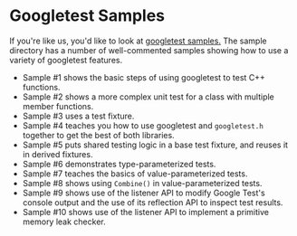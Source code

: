 # Googletest Samples

If you're like us, you'd like to look at
[googletest samples.](https://github.com/google/googletest/tree/master/googletest/samples)
The sample directory has a number of well-commented samples showing how to use a variety of googletest features.

* Sample #1 shows the basic steps of using googletest to test C++ functions.
* Sample #2 shows a more complex unit test for a class with multiple member functions.
* Sample #3 uses a test fixture.
* Sample #4 teaches you how to use googletest and `googletest.h` together to get the best of both libraries.
* Sample #5 puts shared testing logic in a base test fixture, and reuses it in derived fixtures.
* Sample #6 demonstrates type-parameterized tests.
* Sample #7 teaches the basics of value-parameterized tests.
* Sample #8 shows using `Combine()` in value-parameterized tests.
* Sample #9 shows use of the listener API to modify Google Test's console output and the use of its reflection API to
  inspect test results.
* Sample #10 shows use of the listener API to implement a primitive memory leak checker.
